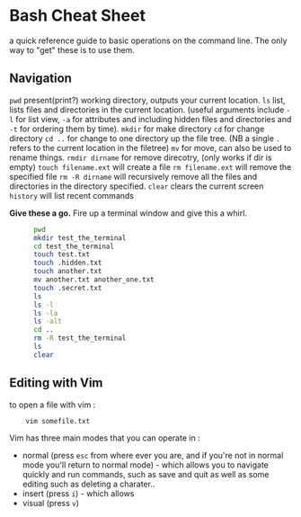 # Bash Cheat Sheet
a quick reference guide to basic operations on the command line.  The only way to "get" these is to use them.

## Navigation
`pwd` present(print?) working directory, outputs your current location.
`ls` list, lists files and directories in the current location.  (useful arguments include `-l` for list view, `-a` for attributes and including hidden files and directories and `-t` for ordering them by time).
`mkdir` for make directory
`cd` for change directory
`cd ..` for change to one directory up the file tree. (NB a single `.` refers to the current location in the filetree)
`mv` for move, can also be used to rename things.
`rmdir dirname` for remove direcotry, (only works if dir is empty)
`touch filename.ext` will create a file
`rm filename.ext` will remove the specified file
`rm -R dirname` will recursively remove all the files and directories in the directory specified.
`clear` clears the current screen 
`history` will list recent commands

**Give these a go.**
Fire up a terminal window and give this a whirl.

````bash
      pwd
      mkdir test_the_terminal
      cd test_the_terminal
      touch test.txt
      touch .hidden.txt
      touch another.txt
      mv another.txt another_one.txt
      touch .secret.txt
      ls
      ls -l
      ls -la
      ls -alt
      cd ..
      rm -R test_the_terminal
      ls
      clear
````



## Editing with Vim
to open a file with vim : 
````bash
    vim somefile.txt
````

Vim has three main modes that you can operate in : 
* normal (press `esc` from where ever you are, and if you're not in normal mode you'll return to normal mode) - which allows you to navigate quickly and run commands, such as save and quit as well as some editing such as deleting a charater..
* insert (press `i`) - which allows 
* visual (press `v`)
